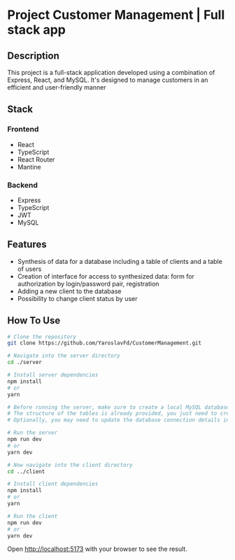 # Project Customer Management | Full stack app

## Description

This project is a full-stack application developed using a combination of Express, React, and MySQL. It's designed to manage customers in an efficient and user-friendly manner

## Stack

### Frontend
- React
- TypeScript
- React Router
- Mantine

### Backend
- Express
- TypeScript
- JWT
- MySQL

## Features
- Synthesis of data for a database including a table of clients and a table of users
- Creation of interface for access to synthesized data: form for authorization by login/password pair, registration
- Adding a new client to the database
- Possibility to change client status by user

## How To Use

```bash
# Clone the repository
git clone https://github.com/YaroslavFd/CustomerManagement.git

# Navigate into the server directory
cd ./server

# Install server dependencies
npm install
# or
yarn

# Before running the server, make sure to create a local MySQL database for this project
# The structure of the tables is already provided, you just need to create the database
# Optionally, you may need to update the database connection details in your .env file

# Run the server
npm run dev
# or
yarn dev

# Now navigate into the client directory
cd ../client

# Install client dependencies
npm install
# or
yarn

# Run the client
npm run dev
# or
yarn dev
```

Open [http://localhost:5173](http://localhost:5173) with your browser to see the result.
